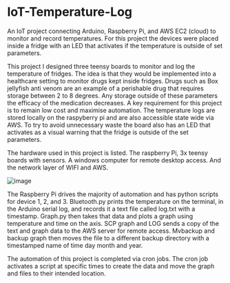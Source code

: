# IoT-Temperature-Log
An IoT project connecting Arduino, Raspberry Pi, and AWS EC2 (cloud) to monitor and record temperatures. For this project the devices were placed inside a fridge with an LED that activates if the temperature is outside of set parameters. 

This project I designed three teensy boards to monitor and log the temperature of fridges. The idea is that they would be implemented into a healthcare setting to monitor drugs kept inside fridges. 
Drugs such as Box jellyfish anti venom are an example of a perishable drug that requires storage between 2 to 8 degrees. Any storage outside of these parameters the efficacy of the medication decreases. 
A key requirement for this project is to remain low cost and maximise automation. 
The temperature logs are stored locally on the raspyberry pi and are also accessible state wide via AWS. To try to avoid unnecessary waste the board also has an LED that activates as a visual warning that the fridge is outside of the set parameters. 

The hardware used in this project is listed. 
The raspberry Pi, 3x teensy boards with sensors. A windows computer for remote desktop access. And the network layer of WIFI and AWS. 

![image](https://user-images.githubusercontent.com/100078071/223633045-ecd76b9a-c68d-4e5b-ab0f-1de661f4b97f.png)

The Raspberry Pi drives the majority of automation and has python scripts for device 1, 2, and 3. Bluetooth.py prints the temperature on the terminal, in the Arduino serial log, and records it a text file called log.txt with a timestamp. 
Graph.py then takes that data and plots a graph using temperature and time on the axis. 
SCP graph and LOG sends a copy of the text and graph data to the AWS server for remote access. 
Mvbackup and backup graph then moves the file to a different backup directory with a timestamped name of time day month and year. 


The automation of this project is completed via cron jobs. The cron job activates a script at specific times to create the data and move the graph and files to their intended location.


